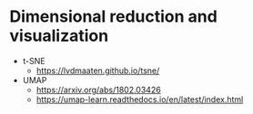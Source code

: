 # Dimensional reduction and visualization

* t-SNE
  * https://lvdmaaten.github.io/tsne/
* UMAP
  * https://arxiv.org/abs/1802.03426
  * https://umap-learn.readthedocs.io/en/latest/index.html
